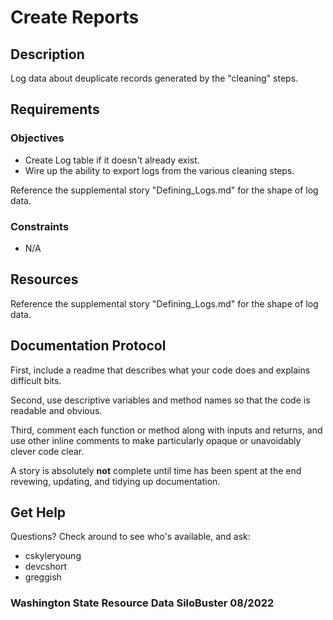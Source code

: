 # Create Reports

## Description

Log data about deuplicate records generated by the "cleaning" steps.

## Requirements

### Objectives

- Create Log table if it doesn't already exist.
- Wire up the ability to export logs from the various cleaning steps.

Reference the supplemental story "Defining_Logs.md" for the shape of log data.

### Constraints

- N/A

## Resources

Reference the supplemental story "Defining_Logs.md" for the shape of log data.

## Documentation Protocol
First, include a readme that describes what your code does and explains difficult bits.

Second, use descriptive variables and method names so that the code is readable and obvious.

Third, comment each function or method along with inputs and returns, and use other inline comments to make particularly opaque or unavoidably clever code clear.

A story is absolutely __not__ complete until time has been spent at the end revewing, updating, and tidying up documentation.

## Get Help
Questions? Check around to see who's available, and ask:
- cskyleryoung
- devcshort
- greggish

### Washington State Resource Data SiloBuster 08/2022